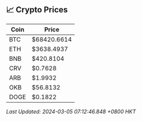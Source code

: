 ## 📈 Crypto Prices

| Coin | Price |
| ---- | ----- |
| BTC | $68420.6614 |
| ETH | $3638.4937 |
| BNB | $420.8104 |
| CRV | $0.7628 |
| ARB | $1.9932 |
| OKB | $56.8132 |
| DOGE | $0.1822 |

_Last Updated: 2024-03-05 07:12:46.848 +0800 HKT_